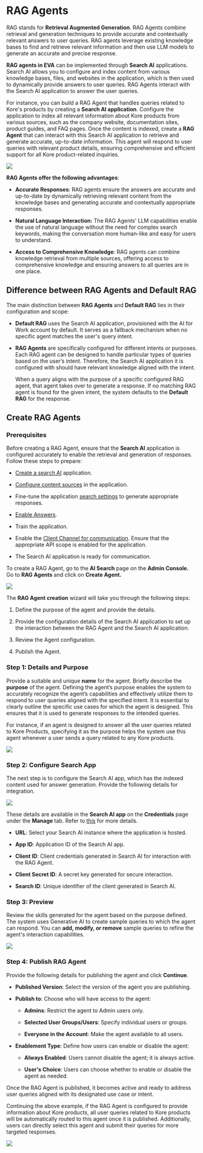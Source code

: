 # RAG Agents

RAG stands for **Retrieval Augmented Generation**. RAG Agents combine retrieval
and generation techniques to provide accurate and contextually relevant answers
to user queries. RAG agents leverage existing knowledge bases to find and
retrieve relevant information and then use LLM models to generate an accurate
and precise response.

**RAG agents in EVA** can be implemented through **Search AI** applications.
Search AI allows you to configure and index content from various knowledge
bases, files, and websites in the application, which is then used to dynamically
provide answers to user queries. RAG Agents interact with the Search AI
application to answer the user queries.

For instance, you can build a RAG Agent that handles queries related to Kore's
products by creating a **Search AI application**. Configure the application to
index all relevant information about Kore products from various sources, such as
the company website, documentation sites, product guides, and FAQ pages. Once
the content is indexed, create a **RAG Agent** that can interact with this
Search AI application to retrieve and generate accurate, up-to-date information.
This agent will respond to user queries with relevant product details, ensuring
comprehensive and efficient support for all Kore product-related inquiries.  

![](images/introduction.png)

**RAG Agents offer the following advantages**:

-   **Accurate Responses**: RAG agents ensure the answers are accurate and
    up-to-date by dynamically retrieving relevant content from the knowledge
    bases and generating accurate and contextually appropriate responses.

-   **Natural Language Interaction:** The RAG Agents' LLM capabilities enable
    the use of natural language without the need for complex search keywords,
    making the conversation more human-like and easy for users to understand.

-   **Access to Comprehensive Knowledge**: RAG agents can combine knowledge
    retrieval from multiple sources, offering access to comprehensive knowledge
    and ensuring answers to all queries are in one place.

## Difference between RAG Agents and Default RAG

The main distinction between **RAG Agents** and **Default RAG** lies in their
configuration and scope:

-   **Default RAG** uses the Search AI application, provisioned with the AI for
    Work account by default. It serves as a fallback mechanism when no specific
    agent matches the user's query intent.

-   **RAG Agents** are specifically configured for different intents or
    purposes. Each RAG agent can be designed to handle particular types of
    queries based on the user’s intent. Therefore, the Search AI application it
    is configured with should have relevant knowledge aligned with the intent.  
    
    When a query aligns with the purpose of a specific configured RAG agent,
    that agent takes over to generate a response. If no matching RAG agent is
    found for the given intent, the system defaults to the **Default RAG** for
    the response.

## Create RAG Agents

### Prerequisites

Before creating a RAG Agent, ensure that the **Search AI** application is
configured accurately to enable the retrieval and generation of responses.
Follow these steps to prepare:

-   [Create a search
    AI](https://docs.kore.ai/searchassist/getting-started/searchassist-introduction/)
    application.

-   [Configure content
    sources](https://docs.kore.ai/searchassist/manage-content-sources/content-overview/)
    in the application.

-   Fine-tune the application [search
    settings](https://docs.kore.ai/searchassist/manage-relevance/introduction-to-relevance/)
    to generate appropriate responses.

-   [Enable
    Answers](https://docs.kore.ai/searchassist/concepts/personalizing-results/about-answers/).

-   Train the application.

-   Enable the [Client Channel for
    communication](https://docs.kore.ai/searchassist/public-apis/searchassist-public-apis/#Client_Configuration_on_the_SearchAssist_application).
    Ensure that the appropriate API scope is enabled for the application.

-   The Search AI application is ready for communication.

To create a RAG Agent, go to the **AI Search** page on the **Admin Console.** Go
to **RAG Agents** and click on **Create Agent.**

![](images/rag_agent.png)

The **RAG Agent creation** wizard will take you through the following steps:

1.  Define the purpose of the agent and provide the details.

2.  Provide the configuration details of the Search AI application to set up the
    interaction between the RAG Agent and the Search AI application.

3.  Review the Agent configuration.

4.  Publish the Agent.

### Step 1: Details and Purpose

Provide a suitable and unique **name** for the agent. Briefly describe the
**purpose** of the agent. Defining the agent’s purpose enables the system to accurately
recognize the agent’s capabilities and effectively utilize them to respond to
user queries aligned with the specified intent. It is essential to clearly
outline the specific use cases for which the agent is designed. This ensures
that it is used to generate responses to the intended queries.

For instance, if an agent is designed to answer all the user queries related to
Kore Products, specifying it as the purpose helps the system use this agent whenever a
user sends a query related to any Kore products.

![](images/detailandpurpose.png)

### Step 2: Configure Search App

The next step is to configure the Search AI app, which has the indexed content
used for answer generation. Provide the following details for integration.   

![](images/configure.png)  

These details are available in the **Search AI app** on the **Credentials** page
under the **Manage** tab. Refer to
[this](https://docs.kore.ai/xo/searchai/about-search-ai/) for more details.

-   **URL**: Select your Search AI instance where the application is hosted.

-   **App ID**: Application ID of the Search AI app.

-   **Client ID**: Client credentials generated in Search AI for interaction
    with the RAG Agent.

-   **Client Secret ID**: A secret key generated for secure interaction.

-   **Search ID**: Unique identifier of the client generated in Search AI.

### Step 3: Preview

Review the skills generated for the agent based on the purpose defined. The system uses
Generative AI to create sample queries to which the agent can respond. You can
**add, modify, or remove** sample queries to refine the agent's interaction
capabilities.

![](images/preview.png)

### Step 4: Publish RAG Agent

Provide the following details for publishing the agent and click **Continue**.

-   **Published Version**: Select the version of the agent you are publishing.

-   **Publish to**: Choose who will have access to the agent:

    -   **Admins**: Restrict the agent to Admin users only.

    -   **Selected User Groups/Users**: Specify individual users or groups.

    -   **Everyone in the Account**: Make the agent available to all users.

-   **Enablement Type**: Define how users can enable or disable the agent:

    -   **Always Enabled**: Users cannot disable the agent; it is always active.

    -   **User's Choice**: Users can choose whether to enable or disable the
        agent as needed.

Once the RAG Agent is published, it becomes active and ready to address user
queries aligned with its designated use case or intent.

Continuing the above example, if the RAG Agent is configured to provide
information about Kore products, all user queries related to Kore products will
be automatically routed to this agent once it is published. Additionally, users
can directly select this agent and submit their queries for more targeted
responses.

![](images/publish.png)
